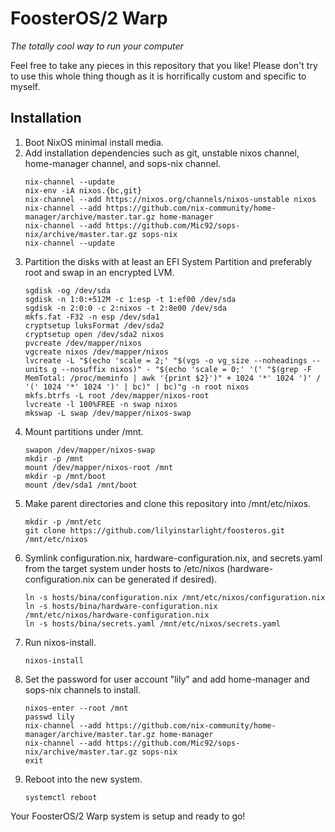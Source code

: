 # FoosterOS/2 Warp

_The totally cool way to run your computer_

Feel free to take any pieces in this repository that you like! Please don't try to use this whole thing though as it is horrifically custom and specific to myself.


## Installation

1. Boot NixOS minimal install media.
2. Add installation dependencies such as git, unstable nixos channel, home-manager channel, and sops-nix channel.
    ```
    nix-channel --update
    nix-env -iA nixos.{bc,git}
    nix-channel --add https://nixos.org/channels/nixos-unstable nixos
    nix-channel --add https://github.com/nix-community/home-manager/archive/master.tar.gz home-manager
    nix-channel --add https://github.com/Mic92/sops-nix/archive/master.tar.gz sops-nix
    nix-channel --update
    ```
3. Partition the disks with at least an EFI System Partition and preferably root and swap in an encrypted LVM.
    ```
    sgdisk -og /dev/sda
    sgdisk -n 1:0:+512M -c 1:esp -t 1:ef00 /dev/sda
    sgdisk -n 2:0:0 -c 2:nixos -t 2:8e00 /dev/sda
    mkfs.fat -F32 -n esp /dev/sda1
    cryptsetup luksFormat /dev/sda2
    cryptsetup open /dev/sda2 nixos
    pvcreate /dev/mapper/nixos
    vgcreate nixos /dev/mapper/nixos
    lvcreate -L "$(echo 'scale = 2;' "$(vgs -o vg_size --noheadings --units g --nosuffix nixos)" - "$(echo 'scale = 0;' '(' "$(grep -F MemTotal: /proc/meminfo | awk '{print $2}')" + 1024 '*' 1024 ')' / '(' 1024 '*' 1024 ')' | bc)" | bc)"g -n root nixos
    mkfs.btrfs -L root /dev/mapper/nixos-root
    lvcreate -l 100%FREE -n swap nixos
    mkswap -L swap /dev/mapper/nixos-swap
    ```
4. Mount partitions under /mnt.
    ```
    swapon /dev/mapper/nixos-swap
    mkdir -p /mnt
    mount /dev/mapper/nixos-root /mnt
    mkdir -p /mnt/boot
    mount /dev/sda1 /mnt/boot
    ```
5. Make parent directories and clone this repository into /mnt/etc/nixos.
    ```
    mkdir -p /mnt/etc
    git clone https://github.com/lilyinstarlight/foosteros.git /mnt/etc/nixos
    ```
6. Symlink configuration.nix, hardware-configuration.nix, and secrets.yaml from the target system under hosts to /etc/nixos (hardware-configuration.nix can be generated if desired).
    ```
    ln -s hosts/bina/configuration.nix /mnt/etc/nixos/configuration.nix
    ln -s hosts/bina/hardware-configuration.nix /mnt/etc/nixos/hardware-configuration.nix
    ln -s hosts/bina/secrets.yaml /mnt/etc/nixos/secrets.yaml
    ```
7. Run nixos-install.
    ```
    nixos-install
    ```
8. Set the password for user account "lily" and add home-manager and sops-nix channels to install.
    ```
    nixos-enter --root /mnt
    passwd lily
    nix-channel --add https://github.com/nix-community/home-manager/archive/master.tar.gz home-manager
    nix-channel --add https://github.com/Mic92/sops-nix/archive/master.tar.gz sops-nix
    exit
    ```
9. Reboot into the new system.
    ```
    systemctl reboot
    ```

Your FoosterOS/2 Warp system is setup and ready to go!
